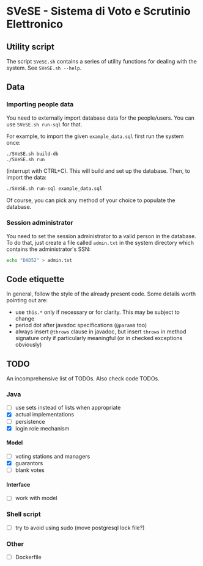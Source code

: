 # SVeSE - Sistema di Voto e Scrutinio Elettronico



## Utility script
The script `SVeSE.sh` contains a series of utility functions for dealing with the system. See `SVeSE.sh --help`.



## Data


### Importing people data
You need to externally import database data for the people/users. You can use `SVeSE.sh run-sql` for that.

For example, to import the given `example_data.sql` first run the system once:
```sh
./SVeSE.sh build-db
./SVeSE.sh run
```
(interrupt with CTRL+C). This will build and set up the database. Then, to import the data:
```sh
./SVeSE.sh run-sql example_data.sql
```

Of course, you can pick any method of your choice to populate the database.


### Session administrator
You need to set the session administrator to a valid person in the database. To do that, just create a file called `admin.txt` in the system directory which contains the administrator's SSN:
```sh
echo "DAD52" > admin.txt
```



## Code etiquette
In general, follow the style of the already present code. Some details worth pointing out are:
- use `this.*` only if necessary or for clarity. This may be subject to change
- period dot after javadoc specifications (`@param`s too)
- always insert `@throws` clause in javadoc, but insert `throws` in method signature only if particularly meaningful (or in checked exceptions obviously)



## TODO
An incomprehensive list of TODOs. Also check code TODOs.

### Java
- [ ] use sets instead of lists when appropriate
- [x] actual implementations
- [ ] persistence
- [x] login role mechanism

#### Model
- [ ] voting stations and managers
- [x] guarantors
- [ ] blank votes

#### Interface
- [ ] work with model

### Shell script
- [ ] try to avoid using sudo (move postgresql lock file?)

### Other
- [ ] Dockerfile
